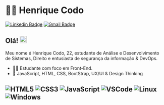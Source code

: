 # :man_technologist: Henrique Codo

[![Linkedin Badge](https://img.shields.io/badge/-LinkedIn-blue?style=for-the-badge&logo=Linkedin&logoColor=white&link=https://www.linkedin.com/in/henriquecodo/)](https://www.linkedin.com/in/henriquecodo/)
[![Gmail Badge](https://img.shields.io/badge/-Gmail-c14438?style=for-the-badge&logo=Gmail&logoColor=white&link=mailto:hqcodo@gmail.com)](mailto:hqcodo@gmail.com)

## Olá! <img src="https://github.com/lucasgdb/lucasgdb/blob/master/assets/hi.gif" width="22">

Meu nome é Henrique Codo, 22, estudante de Análise e Desenvolvimento de Sistemas, Direito e entusiasta de segurança da informação & DevOps.

- :office_worker: Estudante com foco em Front-End.
- :blue_heart: JavaScript, HTML, CSS, BootStrap, UX/UI & Design Thinking

 ![HTML5](https://img.shields.io/badge/-HTML5-E34F26?style=flat-square&logo=html5&logoColor=white)
 ![CSS3](https://img.shields.io/badge/-CSS3-549FDE?style=flat-square&logo=css3&logoColor=white)
 ![JavaScript](https://img.shields.io/badge/-JavaScript-F7B93E?style=flat-square&logo=javascript&logoColor=fff)
 ![VSCode](https://img.shields.io/badge/-VSCode-0085D1?style=flat-square&logo=visual-studio-code&logoColor=white)
 ![Linux](https://img.shields.io/badge/-Linux-16C60C?style=flat-square&logo=linux&logoColor=white)
![Windows](https://img.shields.io/badge/-Windows-00ADEF?style=flat-square&logo=windows&logoColor=white)
---

